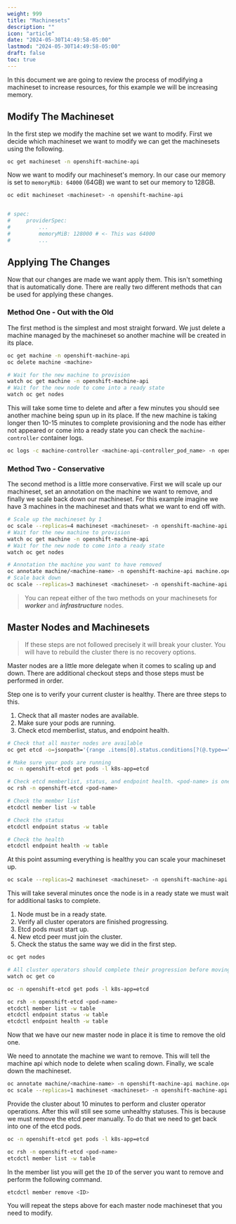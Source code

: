```yaml
---
weight: 999
title: "Machinesets"
description: ""
icon: "article"
date: "2024-05-30T14:49:58-05:00"
lastmod: "2024-05-30T14:49:58-05:00"
draft: false
toc: true
---
```


In this document we are going to review the process of modifying a machineset to increase resources, for this example we will be increasing memory.

## Modify The Machineset

In the first step we modify the machine set we want to modify. First we decide which machineset we want to modify we can get the machinesets using the following.

```bash
oc get machineset -n openshift-machine-api
```

Now we want to modify our machineset's memory. In our case our memory is set to `memoryMib: 64000` (64GB) we want to set our memory to 128GB.

```bash
oc edit machineset <machineset> -n openshift-machine-api


# spec:
#     providerSpec:
#         ...
#         memoryMiB: 128000 # <- This was 64000
#         ...
```

## Applying The Changes

Now that our changes are made we want apply them. This isn't something that is automatically done. There are really two different methods that can be used for applying these changes.

### Method One - Out with the Old

The first method is the simplest and most straight forward. We just delete a machine managed by the machineset so another machine will be created in its place.

```bash
oc get machine -n openshift-machine-api
oc delete machine <machine>

# Wait for the new machine to provision
watch oc get machine -n openshift-machine-api
# Wait for the new node to come into a ready state
watch oc get nodes
```

This will take some time to delete and after a few minutes you should see another machine being spun up in its place. If the new machine is taking longer then 10-15 minutes to complete provisioning and the node has either not appeared or come into a ready state you can check the `machine-controller` container logs.

```bash
oc logs -c machine-controller <machine-api-controller_pod_name> -n openshift-machine-api 
```

### Method Two - Conservative

The second method is a little more conservative. First we will scale up our machineset, set an annotation on the machine we want to remove, and finally we scale back down our machineset. For this example imagine we have 3 machines in the machineset and thats what we want to end off with.

```bash
# Scale up the machineset by 1
oc scale --replicas=4 machineset <machineset> -n openshift-machine-api
# Wait for the new machine to provision
watch oc get machine -n openshift-machine-api
# Wait for the new node to come into a ready state
watch oc get nodes

# Annotation the machine you want to have removed
oc annotate machine/<machine-name> -n openshift-machine-api machine.openshift.io/cluster-api-delete-machine="true"
# Scale back down
oc scale --replicas=3 machineset <machineset> -n openshift-machine-api
```

> You can repeat either of the two methods on your machinesets for ***worker*** and ***infrastructure*** nodes.

## Master Nodes and Machinesets

> If these steps are not followed precisely it will break your cluster. You will have to rebuild the cluster there is no recovery options. 

Master nodes are a little more delegate when it comes to scaling up and down. There are additional checkout steps and those steps must be performed in order.

Step one is to verify your current cluster is healthy. There are three steps to this.

1. Check that all master nodes are available.
2. Make sure your pods are running.
3. Check etcd memberlist, status, and endpoint health.

```bash
# Check that all master nodes are available
oc get etcd -o=jsonpath='{range .items[0].status.conditions[?(@.type=="EtcdMembersAvailable")]}{.message}{"\n"}'

# Make sure your pods are running
oc -n openshift-etcd get pods -l k8s-app=etcd

# Check etcd memberlist, status, and endpoint health. <pod-name> is one of the pods from the output of the previous command
oc rsh -n openshift-etcd <pod-name>

# Check the member list
etcdctl member list -w table

# Check the status
etcdctl endpoint status -w table

# Check the health
etcdctl endpoint health -w table
```

At this point assuming everything is healthy you can scale your machineset up. 

```bash
oc scale --replicas=2 machineset <machineset> -n openshift-machine-api
```

This will take several minutes once the node is in a ready state we must wait for additional tasks to complete.

1. Node must be in a ready state.
2. Verify all cluster operators are finished progressing. 
3. Etcd pods must start up.
4. New etcd peer must join the cluster.
5. Check the status the same way we did in the first step.

```bash
oc get nodes

# All cluster operators should complete their progression before moving to the next step.
watch oc get co 

oc -n openshift-etcd get pods -l k8s-app=etcd

oc rsh -n openshift-etcd <pod-name>
etcdctl member list -w table
etcdctl endpoint status -w table
etcdctl endpoint health -w table
```

Now that we have our new master node in place it is time to remove the old one.

We need to annotate the machine we want to remove. This will tell the machine api which node to delete when scaling down. Finally, we scale down the machineset.

```bash
oc annotate machine/<machine-name> -n openshift-machine-api machine.openshift.io/cluster-api-delete-machine="true"
oc scale --replicas=1 machineset <machineset> -n openshift-machine-api
```

Provide the cluster about 10 minutes to perform and cluster operator operations. After this will still see some unhealthy statuses. This is because we must remove the etcd peer manually. To do that we need to get back into one of the etcd pods.

```bash
oc -n openshift-etcd get pods -l k8s-app=etcd

oc rsh -n openshift-etcd <pod-name>
etcdctl member list -w table
```

In the member list you will get the `ID` of the server you want to remove and perform the following command. 

```bash
etcdctl member remove <ID>
```

You will repeat the steps above for each master node machineset that you need to modify. 